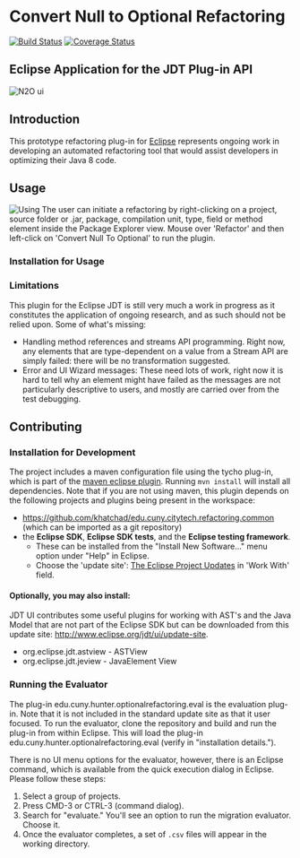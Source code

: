 # Convert Null to Optional Refactoring

[![Build Status](https://travis-ci.com/ponder-lab/Null-to-Optional-Eclipse-Plugin.svg?token=ysqq4ZuxzD688KNytWSA&branch=master)](https://travis-ci.com/ponder-lab/Null-to-Optional-Eclipse-Plugin) [![Coverage Status](https://coveralls.io/repos/github/ponder-lab/Null-to-Optional-Eclipse-Plugin/badge.svg?t=pnai3D)](https://coveralls.io/github/ponder-lab/Null-to-Optional-Eclipse-Plugin)

## Eclipse Application for the JDT Plug-in API
![N2O ui](https://i.imgur.com/VVFBFIH.png)
## Introduction

This prototype refactoring plug-in for [Eclipse](http://eclipse.org) represents ongoing work in developing an automated refactoring tool that would assist developers in optimizing their Java 8 code.

## Usage
![Using](https://i.imgur.com/j7Tjczz.png)
The user can initiate a refactoring by right-clicking on a project, source folder or .jar, package, compilation unit, type, field or method element inside the Package Explorer view. Mouse over 'Refactor' and then left-click on 'Convert Null To Optional' to run the plugin.

### Installation for Usage

### Limitations
This plugin for the Eclipse JDT is still very much a work in progress as it constitutes the application of ongoing research, and as such should not be relied upon.
Some of what's missing:
- Handling method references and streams API programming. Right now, any elements that are type-dependent on a value from a Stream API are simply failed: there will be no transformation suggested.
- Error and UI Wizard messages: These need lots of work, right now it is hard to tell why an element might have failed as the messages are not particularly descriptive to users, and mostly are carried over from the test debugging.

## Contributing

### Installation for Development

The project includes a maven configuration file using the tycho plug-in, which is part of the [maven eclipse plugin](http://www.eclipse.org/m2e/). Running `mvn install` will install all dependencies. Note that if you are not using maven, this plugin depends on the following projects and plugins being present in the workspace:
- https://github.com/khatchad/edu.cuny.citytech.refactoring.common (which can be imported as a git repository)
- the **Eclipse SDK**, **Eclipse SDK tests**, and the **Eclipse testing framework**. 
  - These can be installed from the "Install New Software..." menu option under "Help" in Eclipse.
  - Choose the 'update site': [The Eclipse Project Updates](http://download.eclipse.org/eclipse/updates/4.7) in 'Work With' field.

#### Optionally, you may also install:
JDT UI contributes some useful plugins for working with AST's and the Java Model that are not part of the Eclipse SDK but can be downloaded from this update site: http://www.eclipse.org/jdt/ui/update-site.
- org.eclipse.jdt.astview - ASTView
- org.eclipse.jdt.jeview - JavaElement View


### Running the Evaluator

The plug-in edu.cuny.hunter.optionalrefactoring.eval is the evaluation plug-in. Note that it is not included in the standard update site as that it user focused. To run the evaluator, clone the repository and build and run the plug-in from within Eclipse. This will load the plug-in edu.cuny.hunter.optionalrefactoring.eval (verify in "installation details.").

There is no UI menu options for the evaluator, however, there is an Eclipse command, which is available from the quick execution dialog in Eclipse. Please follow these steps:

1. Select a group of projects.
2. Press CMD-3 or CTRL-3 (command dialog).
3. Search for "evaluate." You'll see an option to run the migration evaluator. Choose it.
4. Once the evaluator completes, a set of `.csv` files will appear in the working directory.

